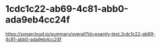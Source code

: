 # 1cdc1c22-ab69-4c81-abb0-ada9eb4cc24f
https://sonarcloud.io/summary/overall?id=examly-test_1cdc1c22-ab69-4c81-abb0-ada9eb4cc24f
